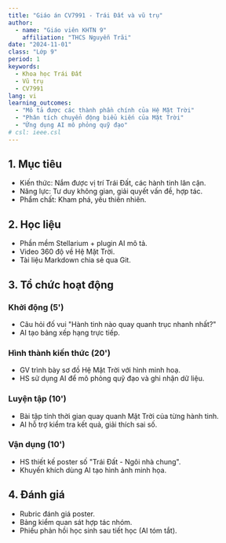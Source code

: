 ```yaml
---
title: "Giáo án CV7991 - Trái Đất và vũ trụ"
author:
  - name: "Giáo viên KHTN 9"
    affiliation: "THCS Nguyễn Trãi"
date: "2024-11-01"
class: "Lớp 9"
period: 1
keywords:
  - Khoa học Trái Đất
  - Vũ trụ
  - CV7991
lang: vi
learning_outcomes:
  - "Mô tả được các thành phần chính của Hệ Mặt Trời"
  - "Phân tích chuyển động biểu kiến của Mặt Trời"
  - "Ứng dụng AI mô phỏng quỹ đạo"
# csl: ieee.csl
---
```


## 1. Mục tiêu
- Kiến thức: Nắm được vị trí Trái Đất, các hành tinh lân cận.
- Năng lực: Tư duy không gian, giải quyết vấn đề, hợp tác.
- Phẩm chất: Kham phá, yêu thiên nhiên.

## 2. Học liệu
- Phần mềm Stellarium + plugin AI mô tả.
- Video 360 độ về Hệ Mặt Trời.
- Tài liệu Markdown chia sẻ qua Git.

## 3. Tổ chức hoạt động

### Khởi động (5')
- Câu hỏi đố vui "Hành tinh nào quay quanh trục nhanh nhất?"
- AI tạo bảng xếp hạng trực tiếp.

### Hình thành kiến thức (20')
- GV trình bày sơ đồ Hệ Mặt Trời với hình minh hoạ.
- HS sử dụng AI để mô phỏng quỹ đạo và ghi nhận dữ liệu.

### Luyện tập (10')
- Bài tập tính thời gian quay quanh Mặt Trời của từng hành tinh.
- AI hỗ trợ kiểm tra kết quả, giải thích sai số.

### Vận dụng (10')
- HS thiết kế poster số "Trái Đất - Ngôi nhà chung".
- Khuyến khích dùng AI tạo hình ảnh minh họa.

## 4. Đánh giá
- Rubric đánh giá poster.
- Bảng kiểm quan sát hợp tác nhóm.
- Phiếu phản hồi học sinh sau tiết học (AI tóm tắt).
